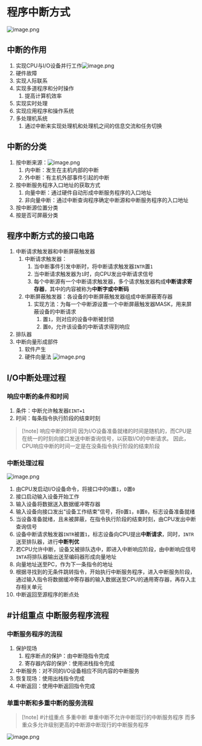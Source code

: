 # 程序中断方式
![image.png](https://raw.githubusercontent.com/alwaysmissin/picgo/main/20230616133938.png)
## 中断的作用
1. 实现CPU与I/O设备并行工作![image.png](https://raw.githubusercontent.com/alwaysmissin/picgo/main/20230616134016.png)
2. 硬件故障
3. 实现人际联系
4. 实现多道程序和分时操作
	1. 提高计算机效率
5. 实现实时处理
6. 实现应用程序和操作系统
7. 多处理机系统
	1. 通过中断来实现处理机和处理机之间的信息交流和任务切换


## 中断的分类
1. 按中断来源：![image.png](https://raw.githubusercontent.com/alwaysmissin/picgo/main/20230616134317.png)
	1. 内中断：发生在主机内部的中断
	2. 外中断：有主机外部事件引起的中断
2. 按中断服务程序入口地址的获取方式
	1. 向量中断：通过硬件自动形成中断服务程序的入口地址
	2. 非向量中断：通过中断查询程序确定中断源和中断服务程序的入口地址
3. 按中断源位置分类
4. 按是否可屏蔽分类

## 程序中断方式的接口电路
1. 中断请求触发器和中断屏蔽触发器
	1. 中断请求触发器：
		1. 当中断事件引发中断时，将中断请求触发器`INTR`置`1`
		2. 当中断请求触发器为`1`时，向CPU发出中断请求信号
		3. 每个中断源有一个中断请求触发器，多个请求触发器构成**中断请求寄存器**，其中的内容被称为**中断字或中断码**
	3. 中断屏蔽触发器：各设备的中断屏蔽触发器组成中断屏蔽寄存器
		1. 实现方法：为每一个中断源设置一个中断屏蔽触发器MASK，用来屏蔽设备的中断请求
			1. 置`1`，则对应的设备中断被封锁
			2. 置`0`，允许该设备的中断请求得到响应
2. 排队器
3. 中断向量形成部件
	1. 软件产生
	2. 硬件向量法
![image.png](https://raw.githubusercontent.com/alwaysmissin/picgo/main/20230616134942.png)

## I/O中断处理过程
### 响应中断的条件和时间
1. 条件：中断允许触发器`EINT=1`
2. 时间：每条指令执行阶段的结束时刻
> [!note] 响应中断的时间
> 因为I/O设备准备就绪的时间是随机的，而CPU是在统一的时刻向接口发送中断查询信号，以获取I/O的中断请求。
> 因此，CPU响应中断的时间一定是在没条指令执行阶段的结束阶段

### 中断处理过程
![image.png](https://raw.githubusercontent.com/alwaysmissin/picgo/main/20230617164044.png)
1. 由CPU发启动I/O设备命令，将接口中的`B`置`1`，`D`置`0`
2. 接口启动输入设备开始工作
3. 输入设备将数据送入数据缓冲寄存器
4. 输入设备向接口发出“设备工作结束”信号，将`D`置`1`，`B`置`0`，标志设备准备就绪
5. 当设备准备就绪，且未被屏蔽，在指令执行阶段的结束时刻，由CPU发出中断查询信号
6. 设备中断请求触发器`INTR`被置`1`，标志设备向CPU提出**中断请求**，同时，`INTR`送至排队器，进行**中断判优**
7. 若CPU允许中断，设备又被排队选中，即进入中断响应阶段，由中断响应信号`INTA`将排队器输出送至编码器形成向量地址
8. 向量地址送至PC，作为下一条指令的地址
9. 根据寻找到的无条件跳转指令，开始执行中断服务程序，进入中断服务阶段，通过输入指令将数据缓冲寄存器的输入数据送至CPU的通用寄存器，再存入主存相关单元
10. 中断返回至源程序的断点处

## #计组重点 中断服务程序流程
### 中断服务程序的流程
1. 保护现场
	1. 程序断点的保护：由中断隐指令完成
	2. 寄存器内容的保护：使用进栈指令完成
2. 中断服务：对不同的I/O设备相应不同内容的中断服务
3. 恢复现场：使用出栈指令完成
4. 中断返回：使用中断返回指令完成

### 单重中断和多重中断的服务流程
> [!note] #计组重点 多重中断
> 单重中断不允许中断现行的中断服务程序
> 而多重众多允许级别更高的中断源中断现行的中断服务程序

![image.png](https://raw.githubusercontent.com/alwaysmissin/picgo/main/20230616135540.png)
